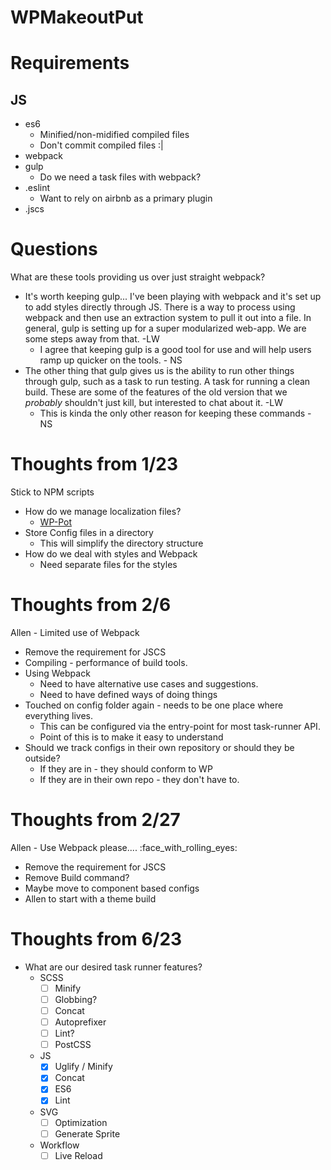 # WPMakeoutPut

# Requirements

## JS
* es6
	* Minified/non-midified compiled files
	* Don't commit compiled files :|
* webpack
* gulp
	* Do we need a task files with webpack?
* .eslint
	* Want to rely on airbnb as a primary plugin
* .jscs


# Questions
What are these tools providing us over just straight webpack?
 - It's worth keeping gulp... I've been playing with webpack and it's set up to add styles directly through JS. There is a way to process using webpack and then use an extraction system to pull it out into a file. In general, gulp is setting up for a super modularized web-app. We are some steps away from that. -LW
	- I agree that keeping gulp is a good tool for use and will help users ramp up quicker on the tools. - NS
 - The other thing that gulp gives us is the ability to run other things through gulp, such as a task to run testing. A task for running a clean build. These are some of the features of the old version that we _probably_ shouldn't just kill, but interested to chat about it. -LW
	- This is kinda the only other reason for keeping these commands - NS

# Thoughts from 1/23
Stick to NPM scripts
* How do we manage localization files?
	* [WP-Pot](https://www.npmjs.com/package/wp-pot)
* Store Config files in a directory
	* This will simplify the directory structure
* How do we deal with styles and Webpack
	* Need separate files for the styles

# Thoughts from 2/6
Allen - Limited use of Webpack
* Remove the requirement for JSCS
* Compiling - performance of build tools.
* Using Webpack
	* Need to have alternative use cases and suggestions.
	* Need to have defined ways of doing things
* Touched on config folder again - needs to be one place where everything lives.
	* This can be configured via the entry-point for most task-runner API.
	* Point of this is to make it easy to understand
* Should we track configs in their own repository or should they be outside?
	* If they are in - they should conform to WP
	* If they are in their own repo - they don't have to.


# Thoughts from 2/27
Allen - Use Webpack please.... :face_with_rolling_eyes:
* Remove the requirement for JSCS
* Remove Build command?
* Maybe move to component based configs
* Allen to start with a theme build

# Thoughts from 6/23
- What are our desired task runner features?
	- SCSS
		- [ ] Minify
		- [ ] Globbing?
		- [ ] Concat
		- [ ] Autoprefixer
		- [ ] Lint?
		- [ ] PostCSS
	- JS
		- [x] Uglify / Minify
		- [x] Concat
		- [x] ES6
		- [x] Lint
	- SVG
		- [ ] Optimization
		- [ ] Generate Sprite
	- Workflow
		- [ ] Live Reload
